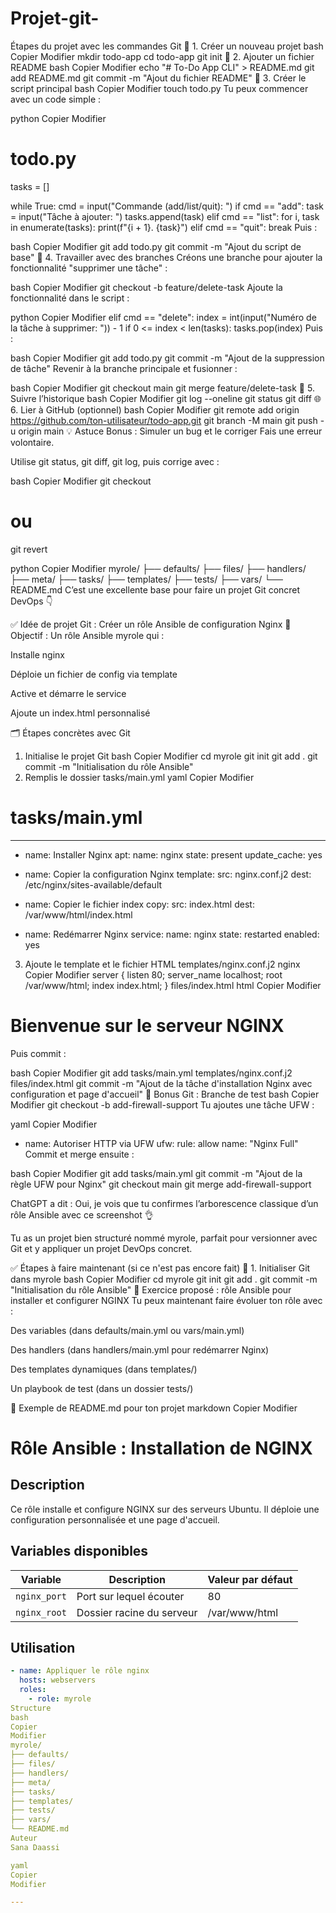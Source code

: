 # Projet-git-
 Étapes du projet avec les commandes Git
🔹 1. Créer un nouveau projet
bash
Copier
Modifier
mkdir todo-app
cd todo-app
git init
🔹 2. Ajouter un fichier README
bash
Copier
Modifier
echo "# To-Do App CLI" > README.md
git add README.md
git commit -m "Ajout du fichier README"
🔹 3. Créer le script principal
bash
Copier
Modifier
touch todo.py
Tu peux commencer avec un code simple :

python
Copier
Modifier
# todo.py
tasks = []

while True:
    cmd = input("Commande (add/list/quit): ")
    if cmd == "add":
        task = input("Tâche à ajouter: ")
        tasks.append(task)
    elif cmd == "list":
        for i, task in enumerate(tasks):
            print(f"{i + 1}. {task}")
    elif cmd == "quit":
        break
Puis :

bash
Copier
Modifier
git add todo.py
git commit -m "Ajout du script de base"
🔄 4. Travailler avec des branches
Créons une branche pour ajouter la fonctionnalité "supprimer une tâche" :

bash
Copier
Modifier
git checkout -b feature/delete-task
Ajoute la fonctionnalité dans le script :

python
Copier
Modifier
elif cmd == "delete":
    index = int(input("Numéro de la tâche à supprimer: ")) - 1
    if 0 <= index < len(tasks):
        tasks.pop(index)
Puis :

bash
Copier
Modifier
git add todo.py
git commit -m "Ajout de la suppression de tâche"
Revenir à la branche principale et fusionner :

bash
Copier
Modifier
git checkout main
git merge feature/delete-task
🔁 5. Suivre l’historique
bash
Copier
Modifier
git log --oneline
git status
git diff
🌐 6. Lier à GitHub (optionnel)
bash
Copier
Modifier
git remote add origin https://github.com/ton-utilisateur/todo-app.git
git branch -M main
git push -u origin main
💡 Astuce Bonus : Simuler un bug et le corriger
Fais une erreur volontaire.

Utilise git status, git diff, git log, puis corrige avec :

bash
Copier
Modifier
git checkout <fichier>
# ou
git revert <commit>


python
Copier
Modifier
myrole/
├── defaults/
├── files/
├── handlers/
├── meta/
├── tasks/
├── templates/
├── tests/
├── vars/
└── README.md
C’est une excellente base pour faire un projet Git concret DevOps 👇

✅ Idée de projet Git : Créer un rôle Ansible de configuration Nginx
🔧 Objectif :
Un rôle Ansible myrole qui :

Installe nginx

Déploie un fichier de config via template

Active et démarre le service

Ajoute un index.html personnalisé

🗂️ Étapes concrètes avec Git
1. Initialise le projet Git
bash
Copier
Modifier
cd myrole
git init
git add .
git commit -m "Initialisation du rôle Ansible"
2. Remplis le dossier tasks/main.yml
yaml
Copier
Modifier
# tasks/main.yml
---
- name: Installer Nginx
  apt:
    name: nginx
    state: present
    update_cache: yes

- name: Copier la configuration Nginx
  template:
    src: nginx.conf.j2
    dest: /etc/nginx/sites-available/default

- name: Copier le fichier index
  copy:
    src: index.html
    dest: /var/www/html/index.html

- name: Redémarrer Nginx
  service:
    name: nginx
    state: restarted
    enabled: yes
3. Ajoute le template et le fichier HTML
templates/nginx.conf.j2
nginx
Copier
Modifier
server {
    listen 80;
    server_name localhost;
    root /var/www/html;
    index index.html;
}
files/index.html
html
Copier
Modifier
<!DOCTYPE html>
<html>
  <head><title>Page déployée par Ansible</title></head>
  <body><h1>Bienvenue sur le serveur NGINX</h1></body>
</html>
Puis commit :

bash
Copier
Modifier
git add tasks/main.yml templates/nginx.conf.j2 files/index.html
git commit -m "Ajout de la tâche d'installation Nginx avec configuration et page d'accueil"
🔀 Bonus Git : Branche de test
bash
Copier
Modifier
git checkout -b add-firewall-support
Tu ajoutes une tâche UFW :

yaml
Copier
Modifier
- name: Autoriser HTTP via UFW
  ufw:
    rule: allow
    name: "Nginx Full"
Commit et merge ensuite :

bash
Copier
Modifier
git add tasks/main.yml
git commit -m "Ajout de la règle UFW pour Nginx"
git checkout main
git merge add-firewall-support



ChatGPT a dit :
Oui, je vois que tu confirmes l’arborescence classique d’un rôle Ansible avec ce screenshot 👌

Tu as un projet bien structuré nommé myrole, parfait pour versionner avec Git et y appliquer un projet DevOps concret.

✅ Étapes à faire maintenant (si ce n'est pas encore fait)
🔹 1. Initialiser Git dans myrole
bash
Copier
Modifier
cd myrole
git init
git add .
git commit -m "Initialisation du rôle Ansible"
🎯 Exercice proposé : rôle Ansible pour installer et configurer NGINX
Tu peux maintenant faire évoluer ton rôle avec :

Des variables (dans defaults/main.yml ou vars/main.yml)

Des handlers (dans handlers/main.yml pour redémarrer Nginx)

Des templates dynamiques (dans templates/)

Un playbook de test (dans un dossier tests/)

📄 Exemple de README.md pour ton projet
markdown
Copier
Modifier
# Rôle Ansible : Installation de NGINX

## Description
Ce rôle installe et configure NGINX sur des serveurs Ubuntu. Il déploie une configuration personnalisée et une page d'accueil.

## Variables disponibles

| Variable       | Description                   | Valeur par défaut |
|----------------|-------------------------------|-------------------|
| `nginx_port`   | Port sur lequel écouter       | 80                |
| `nginx_root`   | Dossier racine du serveur     | /var/www/html     |

## Utilisation

```yaml
- name: Appliquer le rôle nginx
  hosts: webservers
  roles:
    - role: myrole
Structure
bash
Copier
Modifier
myrole/
├── defaults/
├── files/
├── handlers/
├── meta/
├── tasks/
├── templates/
├── tests/
├── vars/
└── README.md
Auteur
Sana Daassi

yaml
Copier
Modifier

---


